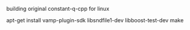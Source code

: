 building original constant-q-cpp for linux

apt-get install vamp-plugin-sdk libsndfile1-dev libboost-test-dev
make


